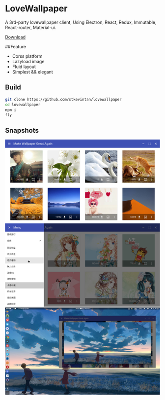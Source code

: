 # LoveWallpaper

A 3rd-party lovewallpaper client, Using Electron, React, Redux, Immutable, React-router, Material-ui.   


[Download](https://github.com/stkevintan/lovewallpaper/releases)

##Feature
- Corss platform
- Lazyload image
- Fluid layout
- Simplest && elegant

## Build
```bash
git clone https://github.com/stkevintan/lovewallpaper
cd lovewallpaper
npm i
fly
```

## Snapshots

![list](https://raw.githubusercontent.com/stkevintan/lovewallpaper/master/snapshots/lovewallpaper-list2.png)
![sidebar](https://raw.githubusercontent.com/stkevintan/lovewallpaper/master/snapshots/lovewallpaper-sidebar2.png)
![preview](https://raw.githubusercontent.com/stkevintan/lovewallpaper/master/snapshots/lovewallpaper-preview2.png)


